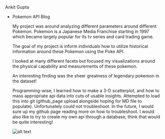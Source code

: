 Ankit Gupta
   - Pokemon API Blog




      My project was around analyzing different parameters around different Pokemon. Pokemon is a Japanese Media Franchise starting in 1997 which became largely popular for its tv series and card trading game.
      
      The goal of my project is inform individuals how to utilize historical information around these Pokemon using the Poke API.
      
      I looked at many different facets but focused my visualizations around the physical capability and measurements of these pokemon.
      
      An interesting finding was the sheer greatness of legendary pokemon in the dataset!

      Programming-wise, I learned how to make a 3-D scatterplot, and how to mass appropriate api data into cuts of usable insights. Attempted to load this into git (github_page upload alongside hoping for MD file to populate). Unfortunately could not troubleshoot. In the future, I would sure up my github page reading more on how to troubleshoot. I would also like to try to create my own api through a database, think that would be quite interesting!


     ![alt text](https://purepng.com/public/uploads/large/purepng.com-pokemonpokemonpocket-monsterspokemon-franchisefictional-speciesone-pokemonmany-pokemonone-pikachu-1701527786833pqvld.png)





 
       

